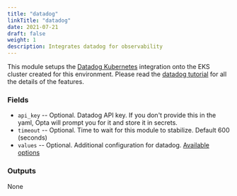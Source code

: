 ```yaml
---
title: "datadog"
linkTitle: "datadog"
date: 2021-07-21
draft: false
weight: 1
description: Integrates datadog for observability
---
```


This module setups the [Datadog Kubernetes](https://docs.datadoghq.com/agent/kubernetes/?tab=helm) integration onto
the EKS cluster created for this environment. Please read the [datadog tutorial](/observability/datadog) for all the
details of the features.

### Fields

- `api_key` -- Optional. Datadog API key. If you don't provide this in the yaml, Opta will prompt you for it and store it in secrets.
- `timeout` -- Optional. Time to wait for this module to stabilize. Default 600 (seconds)
- `values` -- Optional. Additional configuration for datadog. [Available options](https://github.com/DataDog/helm-charts/blob/master/charts/datadog/README.md#values)

### Outputs

None
